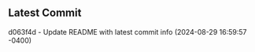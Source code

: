 
## Latest Commit
d063f4d - Update README with latest commit info (2024-08-29 16:59:57 -0400) <Yunxi-Zhou>
